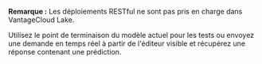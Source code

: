 **Remarque :** Les déploiements RESTful ne sont pas pris en charge dans VantageCloud Lake.

Utilisez le point de terminaison du modèle actuel pour les tests ou envoyez une demande en temps réel à partir de l'éditeur visible et récupérez une réponse contenant une prédiction.
